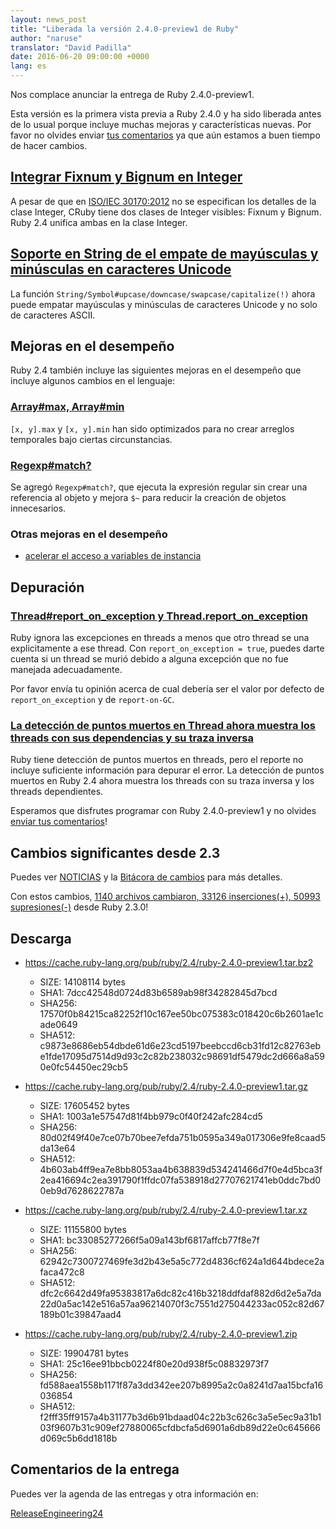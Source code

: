 ```yaml
---
layout: news_post
title: "Liberada la versión 2.4.0-preview1 de Ruby"
author: "naruse"
translator: "David Padilla"
date: 2016-06-20 09:00:00 +0000
lang: es
---
```


Nos complace anunciar la entrega de Ruby 2.4.0-preview1.

Esta versión es la primera vista previa a Ruby 2.4.0 y ha sido liberada antes
de lo usual porque incluye muchas mejoras y características nuevas.
Por favor no olvides enviar
[tus comentarios](https://bugs.ruby-lang.org/projects/ruby/wiki/HowToReport)
ya que aún estamos a buen tiempo de hacer cambios.

## [Integrar Fixnum y Bignum en Integer](https://bugs.ruby-lang.org/issues/12005)

A pesar de que en [ISO/IEC 30170:2012](http://www.iso.org/iso/iso_catalogue/catalogue_tc/catalogue_detail.htm?csnumber=59579)
no se especifican los detalles de la clase Integer,
CRuby tiene dos clases de Integer visibles: Fixnum y Bignum.
Ruby 2.4 unifica ambas en la clase Integer.

## [Soporte en String de el empate de mayúsculas y minúsculas en caracteres Unicode](https://bugs.ruby-lang.org/issues/10085)

La función `String/Symbol#upcase/downcase/swapcase/capitalize(!)` ahora puede
empatar mayúsculas y minúsculas de caracteres Unicode y no solo de caracteres ASCII.

## Mejoras en el desempeño

Ruby 2.4 también incluye las siguientes mejoras en el desempeño que incluye
algunos cambios en el lenguaje:

### [Array#max, Array#min](https://bugs.ruby-lang.org/issues/12172)

`[x, y].max` y `[x, y].min` han sido optimizados para no crear arreglos temporales
bajo ciertas circunstancias.

### [Regexp#match?](https://bugs.ruby-lang.org/issues/8110)

Se agregó `Regexp#match?`, que ejecuta la expresión regular sin crear una
referencia al objeto y mejora `$~` para reducir la creación de objetos innecesarios.

### Otras mejoras en el desempeño

* [acelerar el acceso a variables de instancia](https://bugs.ruby-lang.org/issues/12274)

## Depuración

### [Thread#report_on_exception y Thread.report_on_exception](https://bugs.ruby-lang.org/issues/6647)

Ruby ignora las excepciones en threads a menos que otro thread se una explicitamente
a ese thread.
Con `report_on_exception = true`, puedes darte cuenta si un thread se murió
debido a alguna excepción que no fue manejada adecuadamente.

Por favor envía tu opinión acerca de cual debería ser el valor por defecto de
`report_on_exception` y de `report-on-GC`.

### [La detección de puntos muertos en Thread ahora muestra los threads con sus dependencias y su traza inversa](https://bugs.ruby-lang.org/issues/8214)

Ruby tiene detección de puntos muertos en threads, pero el reporte no incluye
suficiente información para depurar el error.
La detección de puntos muertos en Ruby 2.4 ahora muestra los threads con su
traza inversa y los threads dependientes.

Esperamos que disfrutes programar con Ruby 2.4.0-preview1 y no olvides
[enviar tus comentarios](https://bugs.ruby-lang.org/projects/ruby/wiki/HowToReport)!

## Cambios significantes desde 2.3

Puedes ver [NOTICIAS](https://github.com/ruby/ruby/blob/v2_4_0_preview1/NEWS)
y la [Bitácora de cambios](https://github.com/ruby/ruby/blob/v2_4_0_preview1/ChangeLog)
para más detalles.

Con estos cambios,
[1140 archivos cambiaron, 33126 inserciones(+), 50993 supresiones(-)](https://github.com/ruby/ruby/compare/v2_3_0...v2_4_0_preview1)
desde Ruby 2.3.0!

## Descarga

* <https://cache.ruby-lang.org/pub/ruby/2.4/ruby-2.4.0-preview1.tar.bz2>

  * SIZE:   14108114 bytes
  * SHA1:   7dcc42548d0724d83b6589ab98f34282845d7bcd
  * SHA256: 17570f0b84215ca82252f10c167ee50bc075383c018420c6b2601ae1cade0649
  * SHA512: c9873e8686eb54dbde61d6e23cd5197beebccd6cb31fd12c82763ebe1fde17095d7514d9d93c2c82b238032c98691df5479dc2d666a8a590e0fc54450ec29cb5

* <https://cache.ruby-lang.org/pub/ruby/2.4/ruby-2.4.0-preview1.tar.gz>

  * SIZE:   17605452 bytes
  * SHA1:   1003a1e57547d81f4bb979c0f40f242afc284cd5
  * SHA256: 80d02f49f40e7ce07b70bee7efda751b0595a349a017306e9fe8caad5da13e64
  * SHA512: 4b603ab4ff9ea7e8bb8053aa4b638839d534241466d7f0e4d5bca3f2ea416694c2ea391790f1ffdc07fa538918d27707621741eb0ddc7bd00eb9d7628622787a

* <https://cache.ruby-lang.org/pub/ruby/2.4/ruby-2.4.0-preview1.tar.xz>

  * SIZE:   11155800 bytes
  * SHA1:   bc33085277266f5a09a143bf6817affcb77f8e7f
  * SHA256: 62942c7300727469fe3d2b43e5a5c772d4836cf624a1d644bdece2afaca472c8
  * SHA512: dfc2c6642d49fa95383817a6dc82c416b3218ddfdaf882d6d2e5a7da22d0a5ac142e516a57aa96214070f3c7551d275044233ac052c82d67189b01c39847aad4

* <https://cache.ruby-lang.org/pub/ruby/2.4/ruby-2.4.0-preview1.zip>

  * SIZE:   19904781 bytes
  * SHA1:   25c16ee91bbcb0224f80e20d938f5c08832973f7
  * SHA256: fd588aea1558b1171f87a3dd342ee207b8995a2c0a8241d7aa15bcfa16036854
  * SHA512: f2fff35ff9157a4b31177b3d6b91bdaad04c22b3c626c3a5e5ec9a31b103f9607b31c909ef27880065cfdbcfa5d6901a6db89d22e0c645666d069c5b6dd1818b

## Comentarios de la entrega

Puedes ver la agenda de las entregas y otra información en:

[ReleaseEngineering24](https://bugs.ruby-lang.org/projects/ruby-trunk/wiki/ReleaseEngineering24)
